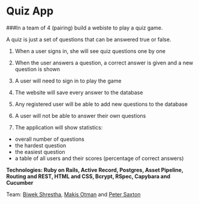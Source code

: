 Quiz App
================

###In a team of 4 (pairing) build a webiste to play a quiz game.

A quiz is just a set of questions that can be answered true or false.<p>
1. When a user signs in, she will see quiz questions one by one<p>
2. When the user answers a question, a correct answer is given and a new question is shown<p>
3. A user will need to sign in to play the game<p>
4. The website will save every answer to the database<p>
5. Any registered user will be able to add new questions to the database<p>
6. A user will not be able to answer their own questions<p>
7. The application will show statistics:
- overall number of questions
- the hardest question
- the easiest question
- a table of all users and their scores (percentage of correct answers)<p>

**Technologies: Ruby on Rails, Active Record, Postgres, Asset Pipeline, Routing and REST, HTML and CSS, Bcrypt, RSpec, Capybara and Cucumber**

Team: [Biwek Shrestha](https://github.com/biwek), [Makis Otman](https://github.com/Maikon) and [Peter Saxton](https://github.com/Maikon) 
